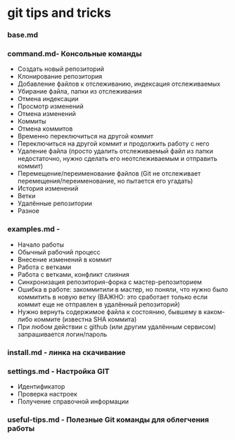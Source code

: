 # git tips and tricks

### base.md 

### command.md- Консольные команды

* Создать новый репозиторий
* Клонирование репозитория
* Добавление файлов к отслеживанию, индексация отслеживаемых
* Убирание файла, папки из отслеживания
* Отмена индексации
* Просмотр изменений
* Отмена изменений
* Коммиты
* Отмена коммитов
* Временно переключиться на другой коммит
* Переключиться на другой коммит и продолжить работу с него
* Удаление файла (просто удалить отслеживаемый файл из папки недостаточно, нужно сделать его неотслеживаемым и отправить коммит)
* Перемещение/переименование файлов (Git не отслеживает перемещения/переименование, но пытается его угадать)
* История изменений
* Ветки
* Удалённые репозитории
* Разное

### examples.md - 

* Начало работы
* Обычный рабочий процесс
* Внесение изменений в коммит
* Работа с ветками
* Работа с ветками, конфликт слияния
* Синхронизация репозитория-форка с мастер-репозиторием
* Ошибка в работе: закоммитили в мастер, но поняли, что нужно было коммитить в новую ветку (ВАЖНО: это сработает только если коммит еще не отправлен в удалённый репозиторий)
* Нужно вернуть содержимое файла к состоянию, бывшему в каком-либо коммите (известна SHA коммита)
* При любом действии с github (или другим удалённым сервисом) запрашивается логин/пароль

### install.md - линка на скачивание

### settings.md -  Настройка GIT
* Идентификатор
* Проверка настроек
* Получение справочной информации

### useful-tips.md - Полезные Git команды для облегчения работы
